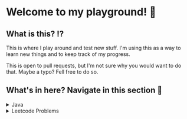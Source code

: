 # Welcome to my playground! 🎢

## What is this? ⁉️

This is where I play around and test new stuff. I'm using this as a way to learn new things and to keep track of my progress. 

This is open to pull requests, but I'm not sure why you would want to do that. Maybe a typo? Fell free to do so.

## What's in here? Navigate in this section 🧭

<details>
  <summary>Java</summary>
  
  [Java Spring Basics](./java/)
</details>
<details>
  <summary>Leetcode Problems</summary>
  
  [Leetcode problems list](./leetcode/)
</details>
